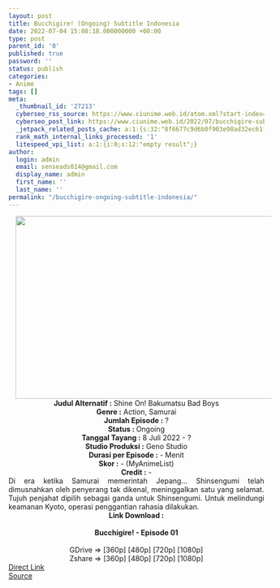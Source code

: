 ```yaml
---
layout: post
title: Bucchigire! (Ongoing) Subtitle Indonesia
date: 2022-07-04 15:08:18.000000000 +00:00
type: post
parent_id: '0'
published: true
password: ''
status: publish
categories:
- Anime
tags: []
meta:
  _thumbnail_id: '27213'
  cyberseo_rss_source: https://www.ciunime.web.id/atom.xml?start-index=1
  cyberseo_post_link: https://www.ciunime.web.id/2022/07/bucchigire-subtitle-indonesia.html
  _jetpack_related_posts_cache: a:1:{s:32:"8f6677c9d6b0f903e98ad32ec61f8deb";a:2:{s:7:"expires";i:1663372298;s:7:"payload";a:3:{i:0;a:1:{s:2:"id";i:27298;}i:1;a:1:{s:2:"id";i:27451;}i:2;a:1:{s:2:"id";i:27603;}}}}
  rank_math_internal_links_processed: '1'
  litespeed_vpi_list: a:1:{i:0;s:12:"empty result";}
author:
  login: admin
  email: senseads014@gmail.com
  display_name: admin
  first_name: ''
  last_name: ''
permalink: "/bucchigire-ongoing-subtitle-indonesia/"
---
```

<div class="separator" style="clear: both; text-align: center;"><a href="https://blogger.googleusercontent.com/img/b/R29vZ2xl/AVvXsEjORlwYAURcqCrC58AV1W1mzNprUtu2Jl6pbPkjv6r9Lzmp5i9EoTdA1QFedc_o9GUoWg34efmzZFGe6ACRJ9VtcZkCPfUBEtUCAipHW2gUzhOkxUMeb9gVS6s1USQBs8lZPqJIg9PjegTa2BFG19JiuEvkJDWDLxAcmJxZxSTJdeF_6C1jZO3RliMF/s1280/Bucchigire!.png" imageanchor="1" style="margin-left: 1em; margin-right: 1em;"><img border="0" data-original-height="720" data-original-width="1280" height="360" src="{{ site.baseurl }}/assets/2022/07/Bucchigire!.png" width="640" /></a></div>
<div class="separator" style="clear: both; text-align: center;"></div>
<div style="text-align: center;"><b>Judul</b><b><b> Alternatif</b> :</b> Shine On! Bakumatsu Bad Boys</div>
<div style="text-align: center;"><b><b>Genre :</b></b> Action, Samurai</div>
<div style="text-align: center;"><b>Jumlah Episode :</b> ?<br /><b>Status :&nbsp;</b>Ongoing<br /><b>Tanggal Tayang :</b> 8 Juli 2022 - ?<br /><b>Studio Produksi :</b>&nbsp;Geno Studio<br /><b>Durasi per Episode :</b> - Menit</div>
<div style="text-align: center;"><b>Skor :</b> - (MyAnimeList)</div>
<div style="text-align: center;"><b>Credit :</b>&nbsp;-</div>
<div style="text-align: center;"></div>
<div style="text-align: justify;">Di era ketika Samurai memerintah Jepang… Shinsengumi telah dimusnahkan oleh penyerang tak dikenal, meninggalkan satu yang selamat. Tujuh penjahat dipilih sebagai ganda untuk Shinsengumi. Untuk melindungi keamanan Kyoto, operasi penggantian rahasia dilakukan.</div>
<div style="text-align: justify;"></div>
<div style="text-align: justify;"></div>
<div style="text-align: center;">
<div style="text-align: center;">
<div style="text-align: left;">
<div style="text-align: center;"><b>Link Download :</b></div>
<div style="text-align: center;"><b><br /></b></div>
<div style="text-align: center;"><span style="text-align: left;"><b>Bucchigire!&nbsp;</b></span><b>- Episode 01</b></div>
<div style="text-align: center;"><b><br /></b></div>
<div style="text-align: center;">GDrive =&gt; [360p] [480p] [720p] [1080p]</div>
<div style="text-align: center;">Zshare =&gt; [360p] [480p] [720p] [1080p]</div>
</div>
</div>
</div>
<link rel="stylesheet" href="https://cdnjs.cloudflare.com/ajax/libs/font-awesome/4.7.0/css/font-awesome.min.css" />
<div class="divbtn"> <a href="https://handymansurrender.com/fihup8buzv?key=94550f7ce39444073321dde3b8782f97" class="btn"><i class="fa fa-download"></i> Direct Link</a> <br /><a href="https://www.ciunime.web.id/2022/07/bucchigire-subtitle-indonesia.html">Source</a> </div>
